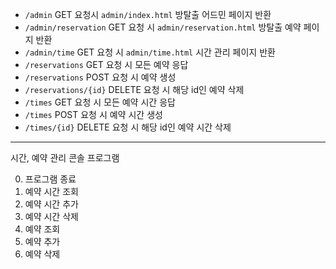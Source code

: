 - `/admin` GET 요청시 `admin/index.html` 방탈출 어드민 페이지 반환
- `/admin/reservation` GET 요청 시 `admin/reservation.html` 방탈출 예약 페이지 반환
- `/admin/time` GET 요청 시 `admin/time.html` 시간 관리 페이지 반환
- `/reservations` GET 요청 시 모든 예약 응답
- `/reservations` POST 요청 시 예약 생성
- `/reservations/{id}` DELETE 요청 시 해당 id인 예약 삭제
- `/times` GET 요청 시 모든 예약 시간 응답
- `/times` POST 요청 시 예약 시간 생성
- `/times/{id}` DELETE 요청 시 해당 id인 예약 시간 삭제


---

시간, 예약 관리 콘솔 프로그램

0. 프로그램 종료
1. 예약 시간 조회 
2. 예약 시간 추가
3. 예약 시간 삭제
4. 예약 조회
5. 예약 추가
6. 예약 삭제
